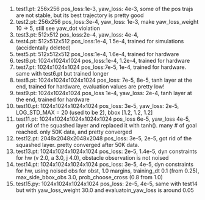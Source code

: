 1. test1.pt: 256x256 pos_loss:1e-3, yaw_loss: 4e-3, some of the pos trajs are not stable, but its best trajectory is pretty good
2. test2.pt: 256x256 pos_loss:3e-4, yaw_loss: 1e-3, make yaw_loss_weight 10 -> 5, still see yaw_dot violation
3. test3.pt: 512x512 pos_loss:2e-4, yaw_loss: 4e-4, 
4. test4.pt: 512x512x512 pos_loss:1e-4, 1.5e-4, trained for simulations (accidentally deleted)
5. test5.pt: 512x512x512 pos_loss:1e-4, 1.6e-4, trained for hardware
6. test6.pt: 1024x1024x1024 pos_loss:1e-4, 1.2e-4, trained for hardware
7. test7.pt: 1024x1024x1024 pos_loss:7e-5, 1e-4, trained for hardware. same with test6.pt but trained longer
8. test8.pt: 1024x1024x1024x1024 pos_loss: 7e-5, 8e-5, tanh layer at the end, trained for hardware, evaluation values are pretty low!
9. test9.pt: 1024x1024x1024 pos_loss 1e-4, yaw_loss: 2e-4, tanh layer at the end, trained for hardware
10. test10.pt: 1024x1024x1024x1024 pos_loss: 3e-5, yaw_loss: 2e-5, LOG_STD_MAX = 20 (used to be 2), bbox [1.2, 1.2, 1.2]
11. test11.pt: 1024x1024x1024x1024x1024 pos_loss 6e-5, yaw_loss 4e-5, got rid of the squashed layer and replaced it with tanh(). many # of goal reached. only 50K data, and pretty converged
12. test12.pt: 2048x2048x2048x2048 pos_loss: 3e-5, 2e-5, got rid of the squashed layer. pretty converged after 50K data.
13. test13.pt: 1024x1024x1024x1024 pos_loss: 2e-5, 1.4e-5, dyn constraints for hw (v 2.0, a 3.0, j 4.0), obstacle observation is not noised
14. test14.pt: 1024x1024x1024x1024 pos_loss: 3e-5, 4e-5, dyn constraints for hw, using noised obs for obst, 1.0 margins, training_dt 0.1 (from 0.25), max_side_bbox_obs 3.0, prob_choose_cross (0.8 from 1.0)
15. test15.py: 1024x1024x1024x1024 pos_loss: 2e-5, 4e-5, same with test14 but with yaw_loss_weight 30.0 and evaluatoin_yaw_loss is around 0.05 
